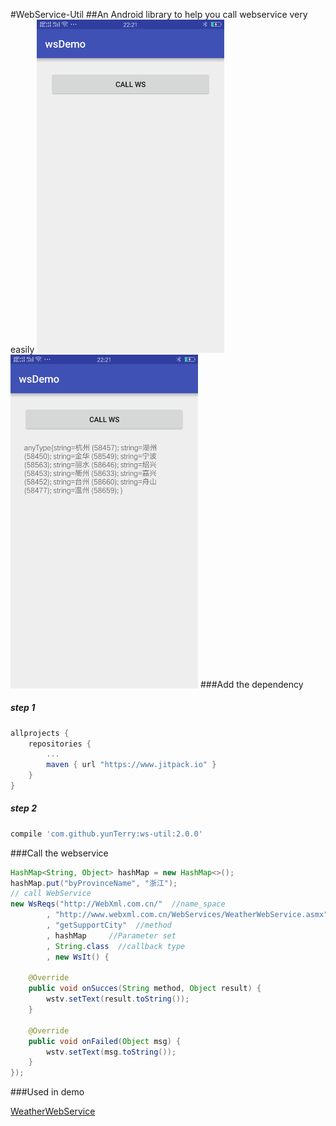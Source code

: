 #WebService-Util
##An Android library to help you call webservice very easily
<img src="pic/1.png" width = "300" />
<img src="pic/2.png" width = "300" />
###Add the dependency
##### step 1
```gradle
allprojects {
	repositories {
		...
		maven { url "https://www.jitpack.io" }
	}
}
```
##### step 2
```gradle
compile 'com.github.yunTerry:ws-util:2.0.0'
```

###Call the webservice
```java
HashMap<String, Object> hashMap = new HashMap<>();
hashMap.put("byProvinceName", "浙江");
// call WebService
new WsReqs("http://WebXml.com.cn/"  //name_space
        , "http://www.webxml.com.cn/WebServices/WeatherWebService.asmx"  //url
        , "getSupportCity"  //method
        , hashMap     //Parameter set
        , String.class  //callback type
        , new WsIt() {
        
    @Override
    public void onSucces(String method, Object result) {
        wstv.setText(result.toString());
    }

    @Override
    public void onFailed(Object msg) {
        wstv.setText(msg.toString());
    }
});
```
###Used in demo

[WeatherWebService](http://www.webxml.com.cn/WebServices/WeatherWebService.asmx)